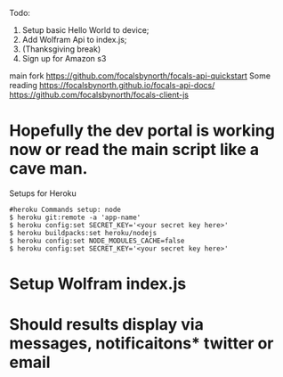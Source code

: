 Todo:

1. Setup basic Hello World to device;  
2. Add Wolfram Api to index.js; 
3. (Thanksgiving break)
4. Sign up for Amazon s3


main fork https://github.com/focalsbynorth/focals-api-quickstart 
Some reading  https://focalsbynorth.github.io/focals-api-docs/ 
https://github.com/focalsbynorth/focals-client-js

# Hopefully the dev portal is working now or read the main script like a cave man.

Setups for Heroku
```
#heroku Commands setup: node 
$ heroku git:remote -a 'app-name'
$ heroku config:set SECRET_KEY='<your secret key here>' 
$ heroku buildpacks:set heroku/nodejs
$ heroku config:set NODE_MODULES_CACHE=false
$ heroku config:set SECRET_KEY='<your secret key here>' 
```

# Setup Wolfram index.js 

# Should results display via messages, notificaitons* twitter or email 



